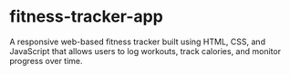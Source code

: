 # fitness-tracker-app
A responsive web-based fitness tracker built using HTML, CSS, and JavaScript that allows users to log workouts, track calories, and monitor progress over time.
